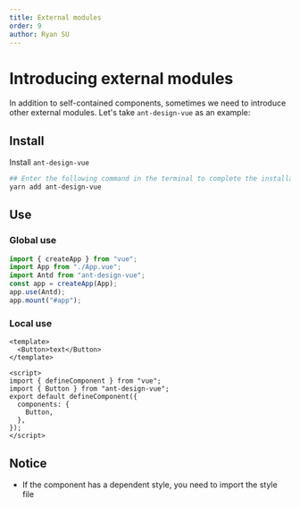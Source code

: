 ```yaml
---
title: External modules
order: 9
author: Ryan SU
---
```


# Introducing external modules

In addition to self-contained components, sometimes we need to introduce other external modules. Let's take `ant-design-vue` as an example:

## Install

Install `ant-design-vue`

```bash
## Enter the following command in the terminal to complete the installation
yarn add ant-design-vue
```

## Use

### Global use

```ts
import { createApp } from "vue";
import App from "./App.vue";
import Antd from "ant-design-vue";
const app = createApp(App);
app.use(Antd);
app.mount("#app");
```

### Local use

```vue
<template>
  <Button>text</Button>
</template>

<script>
import { defineComponent } from "vue";
import { Button } from "ant-design-vue";
export default defineComponent({
  components: {
    Button,
  },
});
</script>
```

## Notice

- If the component has a dependent style, you need to import the style file
